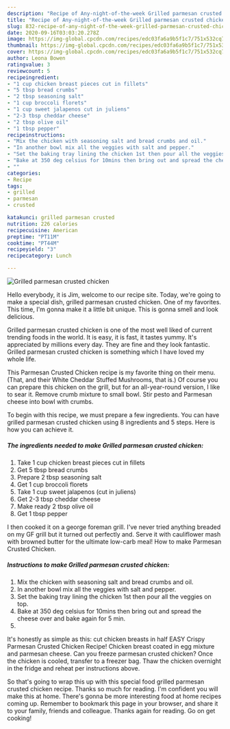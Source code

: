 ```yaml
---
description: "Recipe of Any-night-of-the-week Grilled parmesan crusted chicken"
title: "Recipe of Any-night-of-the-week Grilled parmesan crusted chicken"
slug: 832-recipe-of-any-night-of-the-week-grilled-parmesan-crusted-chicken
date: 2020-09-16T03:03:20.278Z
image: https://img-global.cpcdn.com/recipes/edc03fa6a9b5f1c7/751x532cq70/grilled-parmesan-crusted-chicken-recipe-main-photo.jpg
thumbnail: https://img-global.cpcdn.com/recipes/edc03fa6a9b5f1c7/751x532cq70/grilled-parmesan-crusted-chicken-recipe-main-photo.jpg
cover: https://img-global.cpcdn.com/recipes/edc03fa6a9b5f1c7/751x532cq70/grilled-parmesan-crusted-chicken-recipe-main-photo.jpg
author: Leona Bowen
ratingvalue: 3
reviewcount: 5
recipeingredient:
- "1 cup chicken breast pieces cut in fillets"
- "5 tbsp bread crumbs"
- "2 tbsp seasoning salt"
- "1 cup broccoli florets"
- "1 cup sweet jalapenos cut in juliens"
- "2-3 tbsp cheddar cheese"
- "2 tbsp olive oil"
- "1 tbsp pepper"
recipeinstructions:
- "Mix the chicken with seasoning salt and bread crumbs and oil."
- "In another bowl mix all the veggies with salt and pepper."
- "Set the baking tray lining the chicken 1st then pour all the veggies on top."
- "Bake at 350 deg celsius for 10mins then bring out and spread the cheese over and bake again for 5 min."
- ""
categories:
- Recipe
tags:
- grilled
- parmesan
- crusted

katakunci: grilled parmesan crusted 
nutrition: 226 calories
recipecuisine: American
preptime: "PT11M"
cooktime: "PT44M"
recipeyield: "3"
recipecategory: Lunch

---
```



![Grilled parmesan crusted chicken](https://img-global.cpcdn.com/recipes/edc03fa6a9b5f1c7/751x532cq70/grilled-parmesan-crusted-chicken-recipe-main-photo.jpg)

Hello everybody, it is Jim, welcome to our recipe site. Today, we're going to make a special dish, grilled parmesan crusted chicken. One of my favorites. This time, I'm gonna make it a little bit unique. This is gonna smell and look delicious.

Grilled parmesan crusted chicken is one of the most well liked of current trending foods in the world. It is easy, it is fast, it tastes yummy. It's appreciated by millions every day. They are fine and they look fantastic. Grilled parmesan crusted chicken is something which I have loved my whole life.

This Parmesan Crusted Chicken recipe is my favorite thing on their menu. (That, and their White Cheddar Stuffed Mushrooms, that is.) Of course you can prepare this chicken on the grill, but for an all-year-round version, I like to sear it. Remove crumb mixture to small bowl. Stir pesto and Parmesan cheese into bowl with crumbs.


To begin with this recipe, we must prepare a few ingredients. You can have grilled parmesan crusted chicken using 8 ingredients and 5 steps. Here is how you can achieve it.

<!--inarticleads1-->

##### The ingredients needed to make Grilled parmesan crusted chicken:

1. Take 1 cup chicken breast pieces cut in fillets
1. Get 5 tbsp bread crumbs
1. Prepare 2 tbsp seasoning salt
1. Get 1 cup broccoli florets
1. Take 1 cup sweet jalapenos (cut in juliens)
1. Get 2-3 tbsp cheddar cheese
1. Make ready 2 tbsp olive oil
1. Get 1 tbsp pepper


I then cooked it on a george foreman grill. I&#39;ve never tried anything breaded on my GF grill but it turned out perfectly and. Serve it with cauliflower mash with browned butter for the ultimate low-carb meal! How to make Parmesan Crusted Chicken. 

<!--inarticleads2-->

##### Instructions to make Grilled parmesan crusted chicken:

1. Mix the chicken with seasoning salt and bread crumbs and oil.
1. In another bowl mix all the veggies with salt and pepper.
1. Set the baking tray lining the chicken 1st then pour all the veggies on top.
1. Bake at 350 deg celsius for 10mins then bring out and spread the cheese over and bake again for 5 min.
1. 


It&#39;s honestly as simple as this: cut chicken breasts in half EASY Crispy Parmesan Crusted Chicken Recipe! Chicken breast coated in egg mixture and parmesan cheese. Can you freeze parmesan crusted chicken? Once the chicken is cooled, transfer to a freezer bag. Thaw the chicken overnight in the fridge and reheat per instructions above. 

So that's going to wrap this up with this special food grilled parmesan crusted chicken recipe. Thanks so much for reading. I'm confident you will make this at home. There's gonna be more interesting food at home recipes coming up. Remember to bookmark this page in your browser, and share it to your family, friends and colleague. Thanks again for reading. Go on get cooking!
